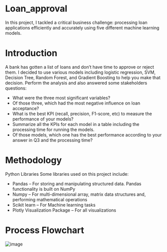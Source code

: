 # Loan_approval
In this project, I tackled a critical business challenge: processing loan applications efficiently and accurately using five different machine learning models.

# Introduction
A bank has gotten a list of loans and don’t have time to approve or reject them. I decided to use various models including logistic regression, SVM, Decision Tree, Random Forest, and Gradient Boosting to help you make that decision. Perform the analysis and also answered some stakeholders questions:

* What were the three most significant variables?
* Of those three, which had the most negative influence on loan acceptance?
* What is the best KPI (recall, precision, F1-score, etc) to measure the performance of your models?
* Summarize all the KPIs for each model in a table including the processing time for running the models.
* Of those models, which one has the best performance according to your answer in Q3 and the processing time?

# Methodology
Python Libraries
Some libraries used on this project include:

* Pandas – For storing and manipulating structured data. Pandas functionality is built on NumPy
* Numpy – For multi-dimensional array, matrix data structures and, performing mathematical operations
* Scikit learn – For Machine learning tasks
* Plotly Visualization Package – For all visualizations

# Process Flowchart
![image](https://github.com/user-attachments/assets/e4cb76ab-ed02-4526-81e8-e9bb220cee75)


